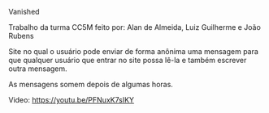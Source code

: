 Vanished 

Trabalho da turma CC5M feito por: Alan de Almeida, Luiz Guilherme e João Rubens

Site no qual o usuário pode enviar de forma anônima uma mensagem para que qualquer usuário que entrar no site possa lê-la e também escrever outra mensagem.

As mensagens somem depois de algumas horas.


Video: https://youtu.be/PFNuxK7sIKY
